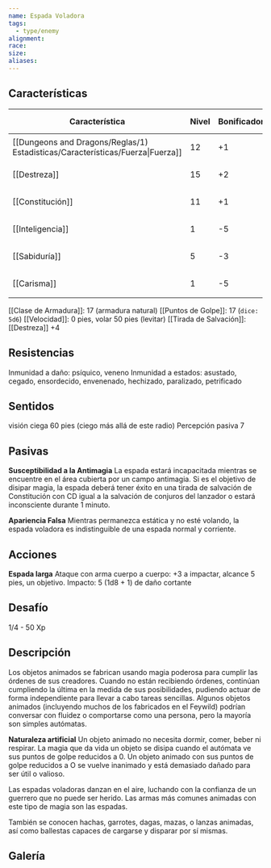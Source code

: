 ```yaml
---
name: Espada Voladora
tags:
  - type/enemy
alignment: 
race: 
size: 
aliases:
---
```


## Características

| Característica                                                                 | Nivel | Bonificador | Lanzar dado      |
| ------------------------------------------------------------------------------ | ----- | ----------- | ---------------- |
| [[Dungeons and Dragons/Reglas/1) Estadisticas/Características/Fuerza\|Fuerza]] | 12    | +1          | `dice: 1d20 + 0` |
| [[Destreza]]                                                                   | 15    | +2          | `dice: 1d20 + 0` |
| [[Constitución]]                                                               | 11    | +1          | `dice: 1d20 + 0` |
| [[Inteligencia]]                                                               | 1     | -5          | `dice: 1d20 + 0` |
| [[Sabiduría]]                                                                  | 5     | -3          | `dice: 1d20 + 0` |
| [[Carisma]]                                                                    | 1     | -5          | `dice: 1d20 + 0` |

[[Clase de Armadura]]: 17 (armadura natural)
[[Puntos de Golpe]]: 17 (`dice: 5d6`)
[[Velocidad]]: 0 pies, volar 50 pies (levitar)
[[Tirada de Salvación]]: [[Destreza]] +4

## Resistencias

Inmunidad a daño: psíquico, veneno
Inmunidad a estados: asustado, cegado, ensordecido, envenenado, hechizado, paralizado, petrificado

## Sentidos

visión ciega 60 pies (ciego más allá de este radio)
Percepción pasiva 7

## Pasivas

**Susceptibilidad a la Antimagia**
La espada estará incapacitada mientras se encuentre en el área cubierta por un campo antimagia. Si es el objetivo de disipar magia, la espada deberá tener éxito en una tirada de salvación de Constitución con CD igual a la salvación de conjuros del lanzador o estará inconsciente durante 1 minuto.

**Apariencia Falsa**
Mientras permanezca estática y no esté volando, la espada voladora es indistinguible de una espada normal y corriente.

## Acciones

**Espada larga**
Ataque con arma cuerpo a cuerpo: +3 a impactar, alcance 5 pies, un objetivo. 
Impacto: 5 (1d8 + 1) de daño cortante

## Desafío

1/4 - 50 Xp

## Descripción

Los objetos animados se fabrican usando magia poderosa para cumplir las órdenes de sus creadores. Cuando no están recibiendo órdenes, continúan cumpliendo la última en la medida de sus posibilidades, pudiendo actuar de forma independiente para llevar a cabo tareas sencillas. Algunos objetos animados (incluyendo muchos de los fabricados en el Feywild) podrían conversar con fluidez o comportarse como una persona, pero la mayoría son simples autómatas.

**Naturaleza artificial**
Un objeto animado no necesita dormir, comer, beber ni respirar.
La magia que da vida un objeto se disipa cuando el autómata ve sus puntos de golpe reducidos a 0. Un objeto animado con sus puntos de golpe reducidos a O se vuelve inanimado y está demasiado dañado para ser útil o valioso.

Las espadas voladoras danzan en el aire, luchando con la confianza de un guerrero que no puede ser herido. Las armas más comunes animadas con este tipo de magia son las espadas.

También se conocen hachas, garrotes, dagas, mazas, o lanzas animadas, así como ballestas capaces de cargarse y disparar por sí mismas.

## Galería


